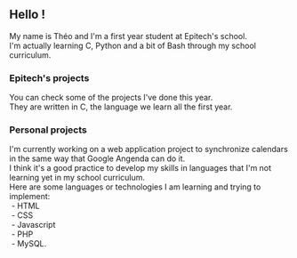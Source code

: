 ## Hello !

My name is Théo and I'm a first year student at Epitech's school.  
I'm actually learning C, Python and a bit of Bash through my school curriculum.  

### Epitech's projects

You can check some of the projects I've done this year.  
They are written in C, the language we learn all the first year.    

### Personal projects

I'm currently working on a web application project to synchronize calendars in the same way that Google Angenda can do it.  
I think it's a good practice to develop my skills in languages that I'm not learning yet in my school curriculum.  
Here are some languages or technologies I am learning and trying to implement:  
&nbsp;- HTML    
&nbsp;- CSS    
&nbsp;- Javascript    
&nbsp;- PHP  
&nbsp;- MySQL.    



<!--
**zoldik333/zoldik333** is a ✨ _special_ ✨ repository because its `README.md` (this file) appears on your GitHub profile.

Here are some ideas to get you started:

- 🔭 I’m currently working on ...
- 🌱 I’m currently learning ...
- 👯 I’m looking to collaborate on ...
- 🤔 I’m looking for help with ...
- 💬 Ask me about ...
- 📫 How to reach me: ...
- 😄 Pronouns: ...
- ⚡ Fun fact: ...
-->
